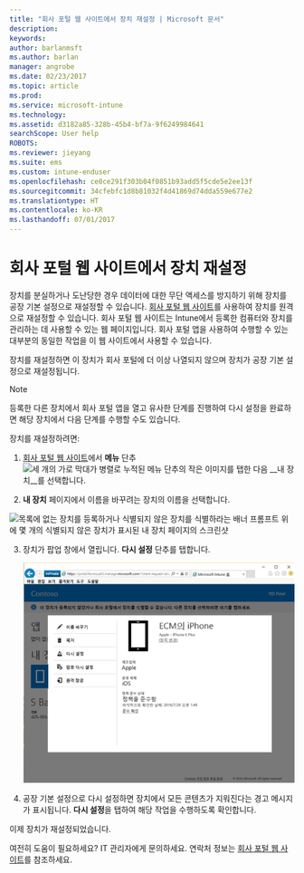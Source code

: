 ```yaml
---
title: "회사 포털 웹 사이트에서 장치 재설정 | Microsoft 문서"
description: 
keywords: 
author: barlanmsft
ms.author: barlan
manager: angrobe
ms.date: 02/23/2017
ms.topic: article
ms.prod: 
ms.service: microsoft-intune
ms.technology: 
ms.assetid: d3182a85-328b-45b4-bf7a-9f6249984641
searchScope: User help
ROBOTS: 
ms.reviewer: jieyang
ms.suite: ems
ms.custom: intune-enduser
ms.openlocfilehash: ce0ce291f303b04f0851b93add5f5cde5e2ee13f
ms.sourcegitcommit: 34cfebfc1d8b81032f4d41869d74dda559e677e2
ms.translationtype: HT
ms.contentlocale: ko-KR
ms.lasthandoff: 07/01/2017
---
```

# <a name="reset-your-device-from-the-company-portal-website"></a>회사 포털 웹 사이트에서 장치 재설정

장치를 분실하거나 도난당한 경우 데이터에 대한 무단 액세스를 방지하기 위해 장치를 공장 기본 설정으로 재설정할 수 있습니다. [회사 포털 웹 사이트](http://portal.manage.microsoft.com)를 사용하여 장치를 원격으로 재설정할 수 있습니다. 회사 포털 웹 사이트는 Intune에서 등록한 컴퓨터와 장치를 관리하는 데 사용할 수 있는 웹 페이지입니다. 회사 포털 앱을 사용하여 수행할 수 있는 대부분의 동일한 작업을 이 웹 사이트에서 사용할 수 있습니다.

장치를 재설정하면 이 장치가 회사 포털에 더 이상 나열되지 않으며 장치가 공장 기본 설정으로 재설정됩니다.

> [!Note]
> 등록한 다른 장치에서 회사 포털 앱을 열고 유사한 단계를 진행하여 다시 설정을 완료하면 해당 장치에서 다음 단계를 수행할 수도 있습니다. 

장치를 재설정하려면:

1.  [회사 포털 웹 사이트](http://portal.manage.microsoft.com)에서 __메뉴__ 단추 ![세 개의 가로 막대가 병렬로 누적된 메뉴 단추의 작은 이미지](/Intune/whats-new/media/CP_hamburger_menu.png)를 탭한 다음 __내 장치__를 선택합니다.

2. __내 장치__ 페이지에서 이름을 바꾸려는 장치의 이름을 선택합니다.

  ![목록에 없는 장치를 등록하거나 식별되지 않은 장치를 식별하라는 배너 프롬프트 위에 몇 개의 식별되지 않은 장치가 표시된 내 장치 페이지의 스크린샷](./media/macOS_enroll_002_tap_here_banner.png)

3.  장치가 팝업 창에서 열립니다. **다시 설정** 단추를 탭합니다.

    ![이름 바꾸기, 제거, 장치 다시 설정, 암호 다시 설정, 원격 잠금 등 회사 포털 웹 사이트에서 선택한 장치에 대한 모든 옵션 ](./media/iwp-screen-with-all-options.png)

4.  공장 기본 설정으로 다시 설정하면 장치에서 모든 콘텐츠가 지워진다는 경고 메시지가 표시됩니다. **다시 설정**을 탭하여 해당 작업을 수행하도록 확인합니다.

이제 장치가 재설정되었습니다.

여전히 도움이 필요하세요? IT 관리자에게 문의하세요. 연락처 정보는 [회사 포털 웹 사이트](http://portal.manage.microsoft.com)를 참조하세요.
